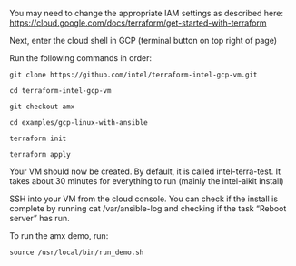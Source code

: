 You may need to change the appropriate IAM settings as described here: https://cloud.google.com/docs/terraform/get-started-with-terraform 

Next, enter the cloud shell in GCP (terminal button on top right of page) 

Run the following commands in order: 

`git clone https://github.com/intel/terraform-intel-gcp-vm.git`

`cd terraform-intel-gcp-vm`

`git checkout amx`

`cd examples/gcp-linux-with-ansible` 

`terraform init` 

`terraform apply`

Your VM should now be created. By default, it is called intel-terra-test. It takes about 30 minutes for everything to run (mainly the intel-aikit install) 

SSH into your VM from the cloud console. You can check if the install is complete by running cat /var/ansible-log and checking if the task “Reboot server” has run. 

To run the amx demo, run:

`source /usr/local/bin/run_demo.sh` 

 
